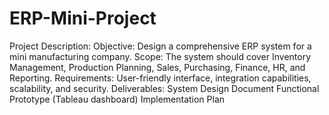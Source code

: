 # ERP-Mini-Project
Project Description:
Objective: Design a comprehensive ERP system for a mini manufacturing company.
Scope: The system should cover Inventory Management, Production Planning, Sales, Purchasing, Finance, HR, and Reporting.
Requirements: User-friendly interface, integration capabilities, scalability, and security.
Deliverables:
System Design Document
Functional Prototype (Tableau dashboard)
Implementation Plan
